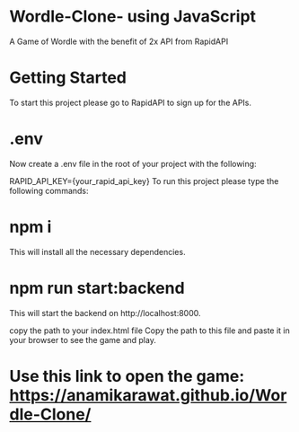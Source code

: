 # Wordle-Clone- using JavaScript
A Game of Wordle with the benefit of 2x API from RapidAPI

# Getting Started
To start this project please go to RapidAPI to sign up for the APIs.

# .env
Now create a .env file in the root of your project with the following:

RAPID_API_KEY={your_rapid_api_key}
To run this project please type the following commands:

# npm i
This will install all the necessary dependencies.

# npm run start:backend
This will start the backend on http://localhost:8000.

copy the path to your index.html file
Copy the path to this file and paste it in your browser to see the game and play.

# Use this link to open the game: https://anamikarawat.github.io/Wordle-Clone/

